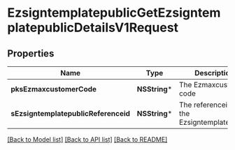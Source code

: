 # EzsigntemplatepublicGetEzsigntemplatepublicDetailsV1Request

## Properties
Name | Type | Description | Notes
------------ | ------------- | ------------- | -------------
**pksEzmaxcustomerCode** | **NSString*** | The Ezmaxcustomer code | 
**sEzsigntemplatepublicReferenceid** | **NSString*** | The referenceid of the Ezsigntemplatepublic | 

[[Back to Model list]](../README.md#documentation-for-models) [[Back to API list]](../README.md#documentation-for-api-endpoints) [[Back to README]](../README.md)


